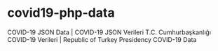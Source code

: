 # covid19-php-data

COVID-19 JSON Data | COVID-19 JSON Verileri
T.C. Cumhurbaşkanlığı COVID-19 Verileri | Republic of Turkey Presidency COVID-19 Data
